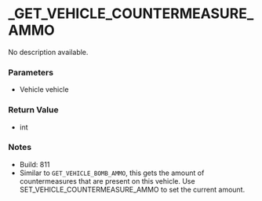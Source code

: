 # _GET_VEHICLE_COUNTERMEASURE_AMMO

No description available.

### Parameters
* Vehicle vehicle

### Return Value
* int

### Notes
* Build: 811
* Similar to `GET_VEHICLE_BOMB_AMMO`, this gets the amount of countermeasures that are present on this vehicle.
Use SET_VEHICLE_COUNTERMEASURE_AMMO to set the current amount.

